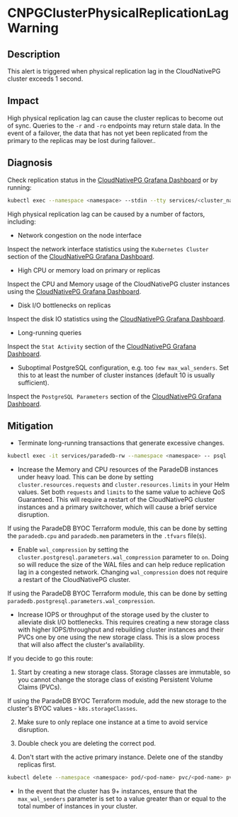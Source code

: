 # CNPGClusterPhysicalReplicationLagWarning

## Description

This alert is triggered when physical replication lag in the CloudNativePG cluster exceeds 1 second.

## Impact

High physical replication lag can cause the cluster replicas to become out of sync. Queries to the `-r` and `-ro` endpoints may return stale data. In the event of a failover, the data that has not yet been replicated from the primary to the replicas may be lost during failover..

## Diagnosis

Check replication status in the [CloudNativePG Grafana Dashboard](https://grafana.com/grafana/dashboards/20417-cloudnativepg/) or by running:

```bash
kubectl exec --namespace <namespace> --stdin --tty services/<cluster_name>-rw -- psql -c "SELECT * FROM pg_stat_replication;"
```

High physical replication lag can be caused by a number of factors, including:

- Network congestion on the node interface

Inspect the network interface statistics using the `Kubernetes Cluster` section of the [CloudNativePG Grafana Dashboard](https://grafana.com/grafana/dashboards/20417-cloudnativepg/).

- High CPU or memory load on primary or replicas

Inspect the CPU and Memory usage of the CloudNativePG cluster instances using the [CloudNativePG Grafana Dashboard](https://grafana.com/grafana/dashboards/20417-cloudnativepg/).

- Disk I/O bottlenecks on replicas

Inspect the disk IO statistics using the [CloudNativePG Grafana Dashboard](https://grafana.com/grafana/dashboards/20417-cloudnativepg/).

- Long-running queries

Inspect the `Stat Activity` section of the [CloudNativePG Grafana Dashboard](https://grafana.com/grafana/dashboards/20417-cloudnativepg/).

- Suboptimal PostgreSQL configuration, e.g. too `few max_wal_senders`. Set this to at least the number of cluster instances (default 10 is usually sufficient).

Inspect the `PostgreSQL Parameters` section of the [CloudNativePG Grafana Dashboard](https://grafana.com/grafana/dashboards/20417-cloudnativepg/).

## Mitigation

- Terminate long-running transactions that generate excessive changes.

```bash
kubectl exec -it services/paradedb-rw --namespace <namespace> -- psql
```

- Increase the Memory and CPU resources of the ParadeDB instances under heavy load. This can be done by setting `cluster.resources.requests` and `cluster.resources.limits` in your Helm values. Set both `requests` and `limits` to the same value to achieve QoS Guaranteed. This will require a restart of the CloudNativePG cluster instances and a primary switchover, which will cause a brief service disruption.

If using the ParadeDB BYOC Terraform module, this can be done by setting the `paradedb.cpu` and `paradedb.mem` parameters in the `.tfvars` file(s).

- Enable `wal_compression` by setting the `cluster.postgresql.parameters.wal_compression` parameter to `on`. Doing so will reduce the size of the WAL files and can help reduce replication lag in a congested network. Changing `wal_compression` does not require a restart of the CloudNativePG cluster.

If using the ParadeDB BYOC Terraform module, this can be done by setting `paradedb.postgresql.parameters.wal_compression`.

- Increase IOPS or throughput of the storage used by the cluster to alleviate disk I/O bottlenecks. This requires creating a new storage class with higher IOPS/throughput and rebuilding cluster instances and their PVCs one by one using the new storage class. This is a slow process that will also affect the cluster's availability.

If you decide to go this route:

1. Start by creating a new storage class. Storage classes are immutable, so you cannot change the storage class of existing Persistent Volume Claims (PVCs).

If using the ParadeDB BYOC Terraform module, add the new storage to the cluster's BYOC values - `k8s.storageClasses`.

2. Make sure to only replace one instance at a time to avoid service disruption.

3. Double check you are deleting the correct pod.

4. Don't start with the active primary instance. Delete one of the standby replicas first.

```bash
kubectl delete --namespace <namespace> pod/<pod-name> pvc/<pod-name> pvc/<pod-name>-wal
```

- In the event that the cluster has 9+ instances, ensure that the `max_wal_senders` parameter is set to a value greater than or equal to the total number of instances in your cluster.

